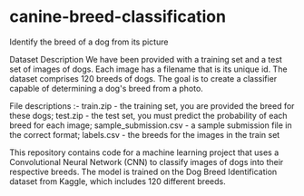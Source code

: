 # canine-breed-classification
Identify the breed of a dog from its picture

Dataset Description
We have been provided with a training set and a test set of images of dogs. Each image has a filename that is its unique id. The dataset comprises 120 breeds of dogs. The goal is to create a classifier capable of determining a dog's breed from a photo.

File descriptions :-
train.zip - the training set, you are provided the breed for these dogs; 
test.zip - the test set, you must predict the probability of each breed for each image; 
sample_submission.csv - a sample submission file in the correct format; 
labels.csv - the breeds for the images in the train set

This repository contains code for a machine learning project that uses a Convolutional Neural Network (CNN) to classify images of dogs into their respective breeds. The model is trained on the Dog Breed Identification dataset from Kaggle, which includes 120 different breeds.
